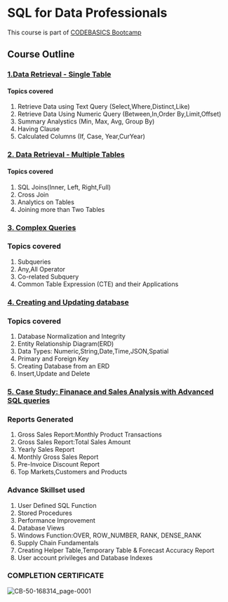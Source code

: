 # SQL for Data Professionals

This course is part of [CODEBASICS Bootcamp](https://codebasics.io/courses/bootcamp/1/sql-beginner-to-advanced-for-data-professionals/lecture/1370) 

## Course Outline

### [1.Data Retrieval - Single Table](https://github.com/sushmitafordata/SQL-for-Data-Professionals/blob/main/Data%20Retrieval-Single%20Table.sql)

  #### Topics covered
  
  1. Retrieve Data using Text Query (Select,Where,Distinct,Like)
  2. Retrieve Data Using Numeric Query (Between,In,Order By,Limit,Offset)
  3. Summary Analystics (Min, Max, Avg, Group By)
  4. Having Clause
  5. Calculated Columns (If, Case, Year,CurYear)

### [2. Data Retrieval - Multiple Tables](https://github.com/sushmitafordata/SQL-for-Data-Professionals/blob/main/Data%20Retrieval-Multiple%20Table.sql)

  #### Topics covered 
  
  1. SQL Joins(Inner, Left, Right,Full)
  2. Cross Join
  3. Analytics on Tables
  4. Joining more than Two Tables

### [3. Complex Queries](https://github.com/sushmitafordata/SQL-for-Data-Professionals/blob/main/Complex%20Queries.sql)

  ### Topics covered
  
  1. Subqueries
  2. Any,All Operator
  3. Co-related Subquery
  4. Common Table Expression (CTE) and their Applications

### [4. Creating and Updating database](https://github.com/sushmitafordata/SQL-for-Data-Professionals/blob/main/Creating%20and%20Updating%20Database.sql)

  ### Topics covered
  
  1. Database Normalization and Integrity
  2. Entity Relationship Diagram(ERD)
  3. Data Types: Numeric,String,Date,Time,JSON,Spatial
  4. Primary and Foreign Key
  5. Creating Database from an ERD
  6. Insert,Update and Delete

### [5. Case Study: Finanace and Sales Analysis with Advanced SQL queries](https://github.com/sushmitafordata/Finance-and-Sales-Analytics_SQL/tree/main)

  ### Reports Generated
  
  1. Gross Sales Report:Monthly Product Transactions
  2. Gross Sales Report:Total Sales Amount
  3. Yearly Sales Report
  4. Monthly Gross Sales Report
  5. Pre-Invoice Discount Report
  6. Top Markets,Customers and Products

   ### Advance Skillset used
   1. User Defined SQL Function
   2. Stored Procedures
   3. Performance Improvement
   4. Database Views
   5. Windows Function:OVER, ROW_NUMBER, RANK, DENSE_RANK
   6. Supply Chain Fundamentals
   7. Creating Helper Table,Temporary Table & Forecast Accuracy Report
   8. User account privileges and Database Indexes

   ### COMPLETION CERTIFICATE

   


![CB-50-168314_page-0001](https://github.com/sushmitafordata/SQL-Bootcamp-with-Case-Study/assets/135410984/ffcc8d64-9025-46f6-ad42-9dbd23cba715)

  

  
      

     
  
  
